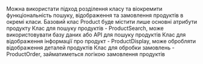 Можна використати підход розділення класу та віокремити функціональність пошуку, відображення та замовлення продуктів в окремі класи.
Базовий клас Product буде містити лише основні атрибути продукту
Клас для пошуку продуктів - ProductSearch, може використовувати базу даних або API для пошуку продуктів
Клас для відображення інформації про продукт - ProductDisplay, може обробляти відображення деталей продуктів
Клас для обробки замовлень - ProductOrder, займатиметься логікою замовлення продуктів